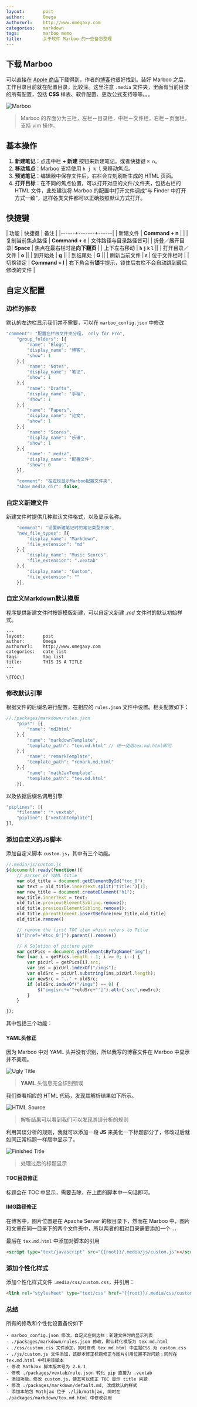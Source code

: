 ```yaml
---
layout:       post
author:       Omega
authorurl:    http://www.omegaxy.com
categories:   markdown
tags:         marboo memo
title:        关于软件 Marboo 的一些备忘整理
---
```


## 下载 Marboo

可以直接在 [Apple 商店](http://itunes.apple.com/us/app/marboo/id880375426?l=zh&ls=1&mt=12)下载得到，作者的[博客](http://blog.marboo.biz)也很好找到。装好 Marboo 之后，工作目录目前就在配置目录，比较深。这里注意 `.media` 文件夹，里面有当前目录的所有配置，包括 **CSS** 样表、软件配置、更改公式支持等等。。。

![Marboo](/imgs/Marboo/marboo-screenshot.png)

> Marboo 的界面分为三栏，左栏－目录栏，中栏－文件栏，右栏－页面栏，支持 vim 操作。

## 基本操作

1. **新建笔记**：点击中栏 **+ 新建** 按钮来新建笔记。或者快捷键 `⌘ n`。
2. **移动焦点**：Marboo 支持使用 `h j k l` 来移动焦点。
3. **预览笔记**：编辑器中保存文件后，右栏会立刻刷新生成的 HTML 页面。
4. **打开目标**：在不同的焦点位置，可以打开对应的文件/文件夹，包括右栏的 HTML 文件，此处建议将 Marboo 的配置中打开文件调成“与 Finder 中打开方式一致”，这样各类文件都可以正确按照默认方式打开。

## 快捷键

| 功能 | 快捷键 | 备注 |
|------+-------+------|
| 新建文件 | **Command + n** | |
| 复制当前焦点路径 | **Command + c** | 文件路径与目录路径皆可|
| 折叠／展开目录| **Space** | 焦点在最右栏时是**向下翻页** |
| 上下左右移动 | **`h` `j` `k` `l`** ||
| 打开目录／文件 | **o** ||
| 到开始处 | **g** ||
| 到结尾处 | **G** ||
| 刷新当前文件 | **r** | 位于文件栏时 |
| 切换锁定 | **Command + l** | 右下角会有**锁**字提示，锁住后右栏不会自动跳到最后修改的文件 |

## 自定义配置

### 边栏的修改

默认的左边栏显示我们并不需要，可以在 `marboo_config.json` 中修改

~~~javascript
"comment": "配置左栏根文件夹分组， only for Pro",
    "group_folders": [{
        "name": "Blogs",
        "display_name": "博客",
        "show": 1
    },{
        "name": "Notes",
        "display_name": "笔记",
        "show": 1
    },{
        "name": "Drafts",
        "display_name": "手稿",
        "show": 1
    },{
        "name": "Papers",
        "display_name": "论文",
        "show": 1
    },{
        "name": "Scores",
        "display_name": "乐谱",
        "show": 1
    },{
        "name": ".media",
        "display_name": "配置文件",
        "show": 0
    }],

    "comment": "在左栏显示Marboo配置文件夹",
    "show_media_dir": false,
~~~

### 自定义新建文件

新建文件时提供几种默认文件格式，以及显示名称。

~~~javascript
    "comment": "设置新建笔记时的笔记类型列表",
    "new_file_types": [{
        "display_name": "Markdown",
        "file_extension": "md"
    },{
        "display_name": "Music Scores",
        "file_extension": ".vextab"
    },{
        "display_name": "Custom",
        "file_extension": ""
    }],
~~~

### 自定义Markdown默认模版

程序提供新建文件时按照模版新建，可以自定义新建 *.md* 文件时的默认初始样式。

~~~
---
layout:       post
author:       Omega
authorurl:    http://www.omegaxy.com
categories:   cate list
tags:         tag list
title:        THIS IS A TITLE
---

\[TOC\]
~~~

### 修改默认引擎

根据文件的后缀名进行配置，在相应的 `rules.json` 文件中设置。相关配置如下：

~~~javascript
//./packages/markdown/rules.json
    "pips": [{
        "name": "md2html"
    },{
        "name": "markdownTemplate",
        "template_path": "tex.md.html" // 统一使用tex.md.html即可
    },{
        "name": "remarkTemplate",
        "template_path": "remark.md.html"
    },{
        "name": "mathJaxTemplate",
        "template_path": "tex.md.html"
    }],
~~~

以及依据后缀名调用引擎

~~~javascript
"piplines": [{
    "filename": "*.vextab",
    "pipline": ["vextabTemplate"]
}],
~~~

### 添加自定义的JS脚本

添加自定义脚本 `custom.js`，其中有三个功能。

~~~javascript
//.media/js/custom.js
$(document).ready(function(){
    // parser of YAML title
    var old_title = document.getElementById("toc_0");
    var text = old_title.innerText.split('title:')[1];
    var new_title = document.createElement("h1");
    new_title.innerText = text;
    old_title.previousElementSibling.remove();
    old_title.previousElementSibling.remove();
    old_title.parentElement.insertBefore(new_title,old_title)
    old_title.remove()

    // remove the first TOC item which refers to Title
    $("[href='#toc_0']").parent().remove()

    // A Solution of picture path
    var getPics = document.getElementsByTagName("img");
    for (var i = getPics.length - 1; i >= 0; i--) {
        var picUrl = getPics[i].src;
        var ins = picUrl.indexOf("/imgs");
        var oldSrc = picUrl.substring(ins,picUrl.length);
        var newSrc = ".." + oldSrc;
        if (oldSrc.indexOf("/imgs") == 0) {
            $("img[src*='"+oldSrc+"']").attr('src',newSrc);
        }
    }

});
~~~

其中包括三个功能：

#### YAML头修正

因为 Marboo 中对 YAML 头并没有识别，所以我写的博客文件在 Marboo 中显示并不美观。

![Ugly Title](/imgs/Marboo/marboo_title_origin.png)

> **YAML** 头信息完全识别错误

我们查看相应的 HTML 代码，发现其解析结果如下所示。

![HTML Source](/imgs/Marboo/marboo_html_code.png)

> 解析结果可以看到我们可以发现其误分析的规则

利用其误分析的规则，我就可以添加一段 **JS** 来美化一下标题部分了，修改过后就如同正常标题一样居中显示了。

![Finished Title](/imgs/Marboo/marboo_title_handled.png)

> 处理过后的标题显示

#### TOC目录修正

标题会在 TOC 中显示，需要去除，在上面的脚本中一句话即可。

#### IMG路径修正

在博客中，图片位置是在 Apache Server 的根目录下，然而在 Marboo 中，图片和文章在同一目录下的两个文件夹中，所以两者的相对目录需要添加一个 `..`

最后在 `tex.md.html` 中添加对脚本的引用

~~~html
<script type="text/javascript" src="{{root}}/.media/js/custom.js"></script>
~~~

### 添加个性化样式

添加个性化样式文件 `.media/css/custom.css`，并引用：

~~~html
<link rel="stylesheet" type="text/css" href="{{root}}/.media/css/custom.css" media="screen" />
~~~

### 总结

所有的修改和个性化设置备份如下

~~~
- marboo_config.json 修改，自定义左侧边栏；新建文件时的显示列表
- ./packages/markdown/rules.json 修改，默认转化模版为 tex.md.html
- ./css/custom.css 文件添加，同时修改 tex.md.html 中主题CSS 为 custom.css
- ./js/custom.js 文件添加，该脚本修正标题修正与图片引用位置不对问题；同时在 tex.md.html 中引用该脚本
- 修改 MathJax 脚本版本号为 2.6.1
- 修改 ./packages/vextab/rule.json 转化 pip 直接为 .vextab
- 添加功能，修改 custom.js，使其可以修正 TOC 显示 title 问题
- 修改 ./packages/markdown/default.md, 改成默认的样式
- 添加本地包 Mathjax 位于 ./lib/mathjax, 同时在 ./packages/markdown/tex.md.html 中修改引用
~~~
